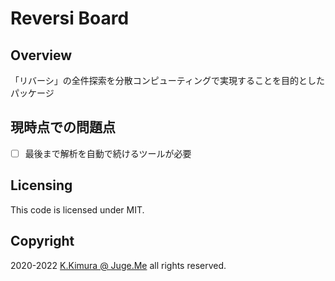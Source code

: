 # Reversi Board


## Overview

「リバーシ」の全件探索を分散コンピューティングで実現することを目的としたパッケージ


## 現時点での問題点

- [ ] 最後まで解析を自動で続けるツールが必要


## Licensing

This code is licensed under MIT.


## Copyright

2020-2022  [K.Kimura @ Juge.Me](https://github.com/dotnsf) all rights reserved.
